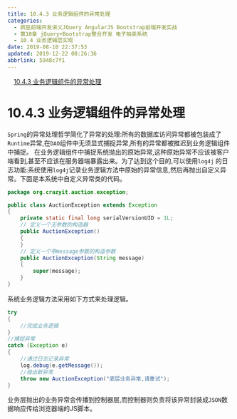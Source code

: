 ```yaml
---
title: 10.4.3 业务逻辑组件的异常处理
categories: 
  - 疯狂前端开发讲义JQuery AngularJS Bootstrap前端开发实战
  - 第10章 jQuery+Bootstrap整合开发 电子拍卖系统
  - 10.4 业务逻辑层实现
date: 2019-08-10 22:37:53
updated: 2019-12-22 08:26:36
abbrlink: 5948c7f1
---
```

<div id='my_toc'><a href="/JavaReadingNotes/5948c7f1/#10-4-3-业务逻辑组件的异常处理" class="header_1">10.4.3 业务逻辑组件的异常处理</a><br></div>
<style>.header_1{margin-left: 1em;}.header_2{margin-left: 2em;}.header_3{margin-left: 3em;}.header_4{margin-left: 4em;}.header_5{margin-left: 5em;}.header_6{margin-left: 6em;}</style>
<!--more-->
<script>if (navigator.platform.search('arm')==-1){document.getElementById('my_toc').style.display = 'none';}var e,p = document.getElementsByTagName('p');while (p.length>0) {e = p[0];e.parentElement.removeChild(e);}</script>

<!--end-->
# 10.4.3 业务逻辑组件的异常处理 #
`Spring`的异常处理哲学简化了异常的处理:所有的数据库访问异常都被包装成了`Runtime`异常,在`DAO`组件中无须显式捕捉异常,所有的异常都被推迟到业务逻辑组件中捕捉。
在业务逻辑组件中捕捉系统抛出的原始异常,这种原始异常不应该被客户端看到,甚至不应该在服务器端暴露出来。为了达到这个目的,可以使用`log4j` 的日志功能:系统使用`log4j`记录业务逻辑方法中原始的异常信息,然后再抛出自定义异常。下面是本系统中自定义异常类的代码。
```java
package org.crazyit.auction.exception;

public class AuctionException extends Exception
{
    private static final long serialVersionUID = 1L;
    // 定义一个无参数的构造器
    public AuctionException()
    {
    }
    // 定义一个带message参数的构造参数
    public AuctionException(String message)
    {
        super(message);
    }
}
```
系统业务逻辑方法采用如下方式来处理逻辑。
```java
try
{
    //完成业务逻辑
}
//捕捉异常
catch (Exception e)
{
    //通过日志记录异常
    log.debug(e.getMessage());
    //抛出新异常
    throw new AuctionException("底层业务异常,请重试");
}
```
业务层抛出的业务异常会传播到控制器层,而控制器则负责将该异常封装成`JSON`数据响应传给浏览器端的JS脚本。

